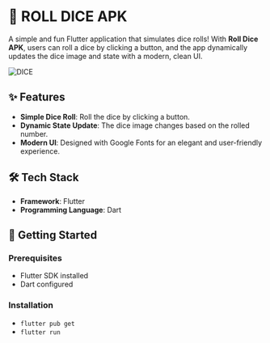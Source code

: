 # 🎲 ROLL DICE APK

A simple and fun Flutter application that simulates dice rolls! With **Roll Dice APK**, users can roll a dice by clicking a button, and the app dynamically updates the dice image and state with a modern, clean UI.


![DICE](https://github.com/user-attachments/assets/c129107d-7c90-4986-bcff-0a9b52c49b01)

## ✨ Features

- **Simple Dice Roll**: Roll the dice by clicking a button.  
- **Dynamic State Update**: The dice image changes based on the rolled number.  
- **Modern UI**: Designed with Google Fonts for an elegant and user-friendly experience.  

## 🛠️ Tech Stack

- **Framework**: Flutter  
- **Programming Language**: Dart  

## 🚀 Getting Started

### Prerequisites

- Flutter SDK installed  
- Dart configured  

### Installation
- `flutter pub get`  
- `flutter run`

